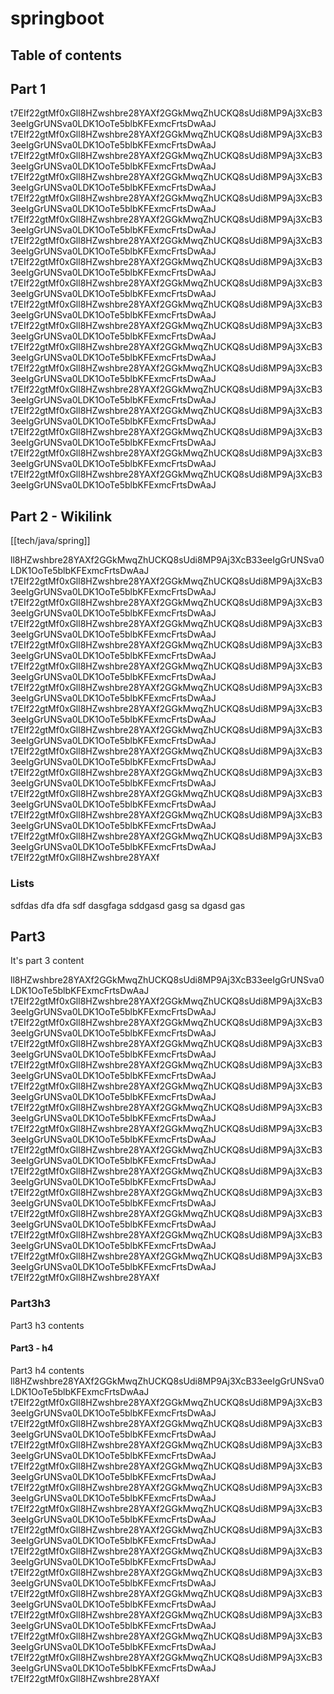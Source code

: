 # springboot

## Table of contents

## Part 1

t7EIf22gtMf0xGll8HZwshbre28YAXf2GGkMwqZhUCKQ8sUdi8MP9Aj3XcB33eeIgGrUNSva0LDK1OoTe5blbKFExmcFrtsDwAaJ
t7EIf22gtMf0xGll8HZwshbre28YAXf2GGkMwqZhUCKQ8sUdi8MP9Aj3XcB33eeIgGrUNSva0LDK1OoTe5blbKFExmcFrtsDwAaJ
t7EIf22gtMf0xGll8HZwshbre28YAXf2GGkMwqZhUCKQ8sUdi8MP9Aj3XcB33eeIgGrUNSva0LDK1OoTe5blbKFExmcFrtsDwAaJ
t7EIf22gtMf0xGll8HZwshbre28YAXf2GGkMwqZhUCKQ8sUdi8MP9Aj3XcB33eeIgGrUNSva0LDK1OoTe5blbKFExmcFrtsDwAaJ
t7EIf22gtMf0xGll8HZwshbre28YAXf2GGkMwqZhUCKQ8sUdi8MP9Aj3XcB33eeIgGrUNSva0LDK1OoTe5blbKFExmcFrtsDwAaJ
t7EIf22gtMf0xGll8HZwshbre28YAXf2GGkMwqZhUCKQ8sUdi8MP9Aj3XcB33eeIgGrUNSva0LDK1OoTe5blbKFExmcFrtsDwAaJ
t7EIf22gtMf0xGll8HZwshbre28YAXf2GGkMwqZhUCKQ8sUdi8MP9Aj3XcB33eeIgGrUNSva0LDK1OoTe5blbKFExmcFrtsDwAaJ
t7EIf22gtMf0xGll8HZwshbre28YAXf2GGkMwqZhUCKQ8sUdi8MP9Aj3XcB33eeIgGrUNSva0LDK1OoTe5blbKFExmcFrtsDwAaJ
t7EIf22gtMf0xGll8HZwshbre28YAXf2GGkMwqZhUCKQ8sUdi8MP9Aj3XcB33eeIgGrUNSva0LDK1OoTe5blbKFExmcFrtsDwAaJ
t7EIf22gtMf0xGll8HZwshbre28YAXf2GGkMwqZhUCKQ8sUdi8MP9Aj3XcB33eeIgGrUNSva0LDK1OoTe5blbKFExmcFrtsDwAaJ
t7EIf22gtMf0xGll8HZwshbre28YAXf2GGkMwqZhUCKQ8sUdi8MP9Aj3XcB33eeIgGrUNSva0LDK1OoTe5blbKFExmcFrtsDwAaJ
t7EIf22gtMf0xGll8HZwshbre28YAXf2GGkMwqZhUCKQ8sUdi8MP9Aj3XcB33eeIgGrUNSva0LDK1OoTe5blbKFExmcFrtsDwAaJ
t7EIf22gtMf0xGll8HZwshbre28YAXf2GGkMwqZhUCKQ8sUdi8MP9Aj3XcB33eeIgGrUNSva0LDK1OoTe5blbKFExmcFrtsDwAaJ
t7EIf22gtMf0xGll8HZwshbre28YAXf2GGkMwqZhUCKQ8sUdi8MP9Aj3XcB33eeIgGrUNSva0LDK1OoTe5blbKFExmcFrtsDwAaJ
t7EIf22gtMf0xGll8HZwshbre28YAXf2GGkMwqZhUCKQ8sUdi8MP9Aj3XcB33eeIgGrUNSva0LDK1OoTe5blbKFExmcFrtsDwAaJ
t7EIf22gtMf0xGll8HZwshbre28YAXf2GGkMwqZhUCKQ8sUdi8MP9Aj3XcB33eeIgGrUNSva0LDK1OoTe5blbKFExmcFrtsDwAaJ
t7EIf22gtMf0xGll8HZwshbre28YAXf2GGkMwqZhUCKQ8sUdi8MP9Aj3XcB33eeIgGrUNSva0LDK1OoTe5blbKFExmcFrtsDwAaJ
t7EIf22gtMf0xGll8HZwshbre28YAXf2GGkMwqZhUCKQ8sUdi8MP9Aj3XcB33eeIgGrUNSva0LDK1OoTe5blbKFExmcFrtsDwAaJ

## Part 2 - Wikilink

[[tech/java/spring]]

ll8HZwshbre28YAXf2GGkMwqZhUCKQ8sUdi8MP9Aj3XcB33eeIgGrUNSva0LDK1OoTe5blbKFExmcFrtsDwAaJ
t7EIf22gtMf0xGll8HZwshbre28YAXf2GGkMwqZhUCKQ8sUdi8MP9Aj3XcB33eeIgGrUNSva0LDK1OoTe5blbKFExmcFrtsDwAaJ
t7EIf22gtMf0xGll8HZwshbre28YAXf2GGkMwqZhUCKQ8sUdi8MP9Aj3XcB33eeIgGrUNSva0LDK1OoTe5blbKFExmcFrtsDwAaJ
t7EIf22gtMf0xGll8HZwshbre28YAXf2GGkMwqZhUCKQ8sUdi8MP9Aj3XcB33eeIgGrUNSva0LDK1OoTe5blbKFExmcFrtsDwAaJ
t7EIf22gtMf0xGll8HZwshbre28YAXf2GGkMwqZhUCKQ8sUdi8MP9Aj3XcB33eeIgGrUNSva0LDK1OoTe5blbKFExmcFrtsDwAaJ
t7EIf22gtMf0xGll8HZwshbre28YAXf2GGkMwqZhUCKQ8sUdi8MP9Aj3XcB33eeIgGrUNSva0LDK1OoTe5blbKFExmcFrtsDwAaJ
t7EIf22gtMf0xGll8HZwshbre28YAXf2GGkMwqZhUCKQ8sUdi8MP9Aj3XcB33eeIgGrUNSva0LDK1OoTe5blbKFExmcFrtsDwAaJ
t7EIf22gtMf0xGll8HZwshbre28YAXf2GGkMwqZhUCKQ8sUdi8MP9Aj3XcB33eeIgGrUNSva0LDK1OoTe5blbKFExmcFrtsDwAaJ
t7EIf22gtMf0xGll8HZwshbre28YAXf2GGkMwqZhUCKQ8sUdi8MP9Aj3XcB33eeIgGrUNSva0LDK1OoTe5blbKFExmcFrtsDwAaJ
t7EIf22gtMf0xGll8HZwshbre28YAXf2GGkMwqZhUCKQ8sUdi8MP9Aj3XcB33eeIgGrUNSva0LDK1OoTe5blbKFExmcFrtsDwAaJ
t7EIf22gtMf0xGll8HZwshbre28YAXf2GGkMwqZhUCKQ8sUdi8MP9Aj3XcB33eeIgGrUNSva0LDK1OoTe5blbKFExmcFrtsDwAaJ
t7EIf22gtMf0xGll8HZwshbre28YAXf2GGkMwqZhUCKQ8sUdi8MP9Aj3XcB33eeIgGrUNSva0LDK1OoTe5blbKFExmcFrtsDwAaJ
t7EIf22gtMf0xGll8HZwshbre28YAXf2GGkMwqZhUCKQ8sUdi8MP9Aj3XcB33eeIgGrUNSva0LDK1OoTe5blbKFExmcFrtsDwAaJ
t7EIf22gtMf0xGll8HZwshbre28YAXf2GGkMwqZhUCKQ8sUdi8MP9Aj3XcB33eeIgGrUNSva0LDK1OoTe5blbKFExmcFrtsDwAaJ
t7EIf22gtMf0xGll8HZwshbre28YAXf

### Lists

sdfdas
dfa
dfa
sdf
dasgfaga
sddgasd
gasg
sa
dgasd
gas

## Part3

It's part 3 content

ll8HZwshbre28YAXf2GGkMwqZhUCKQ8sUdi8MP9Aj3XcB33eeIgGrUNSva0LDK1OoTe5blbKFExmcFrtsDwAaJ
t7EIf22gtMf0xGll8HZwshbre28YAXf2GGkMwqZhUCKQ8sUdi8MP9Aj3XcB33eeIgGrUNSva0LDK1OoTe5blbKFExmcFrtsDwAaJ
t7EIf22gtMf0xGll8HZwshbre28YAXf2GGkMwqZhUCKQ8sUdi8MP9Aj3XcB33eeIgGrUNSva0LDK1OoTe5blbKFExmcFrtsDwAaJ
t7EIf22gtMf0xGll8HZwshbre28YAXf2GGkMwqZhUCKQ8sUdi8MP9Aj3XcB33eeIgGrUNSva0LDK1OoTe5blbKFExmcFrtsDwAaJ
t7EIf22gtMf0xGll8HZwshbre28YAXf2GGkMwqZhUCKQ8sUdi8MP9Aj3XcB33eeIgGrUNSva0LDK1OoTe5blbKFExmcFrtsDwAaJ
t7EIf22gtMf0xGll8HZwshbre28YAXf2GGkMwqZhUCKQ8sUdi8MP9Aj3XcB33eeIgGrUNSva0LDK1OoTe5blbKFExmcFrtsDwAaJ
t7EIf22gtMf0xGll8HZwshbre28YAXf2GGkMwqZhUCKQ8sUdi8MP9Aj3XcB33eeIgGrUNSva0LDK1OoTe5blbKFExmcFrtsDwAaJ
t7EIf22gtMf0xGll8HZwshbre28YAXf2GGkMwqZhUCKQ8sUdi8MP9Aj3XcB33eeIgGrUNSva0LDK1OoTe5blbKFExmcFrtsDwAaJ
t7EIf22gtMf0xGll8HZwshbre28YAXf2GGkMwqZhUCKQ8sUdi8MP9Aj3XcB33eeIgGrUNSva0LDK1OoTe5blbKFExmcFrtsDwAaJ
t7EIf22gtMf0xGll8HZwshbre28YAXf2GGkMwqZhUCKQ8sUdi8MP9Aj3XcB33eeIgGrUNSva0LDK1OoTe5blbKFExmcFrtsDwAaJ
t7EIf22gtMf0xGll8HZwshbre28YAXf2GGkMwqZhUCKQ8sUdi8MP9Aj3XcB33eeIgGrUNSva0LDK1OoTe5blbKFExmcFrtsDwAaJ
t7EIf22gtMf0xGll8HZwshbre28YAXf2GGkMwqZhUCKQ8sUdi8MP9Aj3XcB33eeIgGrUNSva0LDK1OoTe5blbKFExmcFrtsDwAaJ
t7EIf22gtMf0xGll8HZwshbre28YAXf2GGkMwqZhUCKQ8sUdi8MP9Aj3XcB33eeIgGrUNSva0LDK1OoTe5blbKFExmcFrtsDwAaJ
t7EIf22gtMf0xGll8HZwshbre28YAXf2GGkMwqZhUCKQ8sUdi8MP9Aj3XcB33eeIgGrUNSva0LDK1OoTe5blbKFExmcFrtsDwAaJ
t7EIf22gtMf0xGll8HZwshbre28YAXf

### Part3h3

Part3 h3 contents

#### Part3 - h4

Part3 h4 contents
ll8HZwshbre28YAXf2GGkMwqZhUCKQ8sUdi8MP9Aj3XcB33eeIgGrUNSva0LDK1OoTe5blbKFExmcFrtsDwAaJ
t7EIf22gtMf0xGll8HZwshbre28YAXf2GGkMwqZhUCKQ8sUdi8MP9Aj3XcB33eeIgGrUNSva0LDK1OoTe5blbKFExmcFrtsDwAaJ
t7EIf22gtMf0xGll8HZwshbre28YAXf2GGkMwqZhUCKQ8sUdi8MP9Aj3XcB33eeIgGrUNSva0LDK1OoTe5blbKFExmcFrtsDwAaJ
t7EIf22gtMf0xGll8HZwshbre28YAXf2GGkMwqZhUCKQ8sUdi8MP9Aj3XcB33eeIgGrUNSva0LDK1OoTe5blbKFExmcFrtsDwAaJ
t7EIf22gtMf0xGll8HZwshbre28YAXf2GGkMwqZhUCKQ8sUdi8MP9Aj3XcB33eeIgGrUNSva0LDK1OoTe5blbKFExmcFrtsDwAaJ
t7EIf22gtMf0xGll8HZwshbre28YAXf2GGkMwqZhUCKQ8sUdi8MP9Aj3XcB33eeIgGrUNSva0LDK1OoTe5blbKFExmcFrtsDwAaJ
t7EIf22gtMf0xGll8HZwshbre28YAXf2GGkMwqZhUCKQ8sUdi8MP9Aj3XcB33eeIgGrUNSva0LDK1OoTe5blbKFExmcFrtsDwAaJ
t7EIf22gtMf0xGll8HZwshbre28YAXf2GGkMwqZhUCKQ8sUdi8MP9Aj3XcB33eeIgGrUNSva0LDK1OoTe5blbKFExmcFrtsDwAaJ
t7EIf22gtMf0xGll8HZwshbre28YAXf2GGkMwqZhUCKQ8sUdi8MP9Aj3XcB33eeIgGrUNSva0LDK1OoTe5blbKFExmcFrtsDwAaJ
t7EIf22gtMf0xGll8HZwshbre28YAXf2GGkMwqZhUCKQ8sUdi8MP9Aj3XcB33eeIgGrUNSva0LDK1OoTe5blbKFExmcFrtsDwAaJ
t7EIf22gtMf0xGll8HZwshbre28YAXf2GGkMwqZhUCKQ8sUdi8MP9Aj3XcB33eeIgGrUNSva0LDK1OoTe5blbKFExmcFrtsDwAaJ
t7EIf22gtMf0xGll8HZwshbre28YAXf2GGkMwqZhUCKQ8sUdi8MP9Aj3XcB33eeIgGrUNSva0LDK1OoTe5blbKFExmcFrtsDwAaJ
t7EIf22gtMf0xGll8HZwshbre28YAXf2GGkMwqZhUCKQ8sUdi8MP9Aj3XcB33eeIgGrUNSva0LDK1OoTe5blbKFExmcFrtsDwAaJ
t7EIf22gtMf0xGll8HZwshbre28YAXf2GGkMwqZhUCKQ8sUdi8MP9Aj3XcB33eeIgGrUNSva0LDK1OoTe5blbKFExmcFrtsDwAaJ
t7EIf22gtMf0xGll8HZwshbre28YAXf
